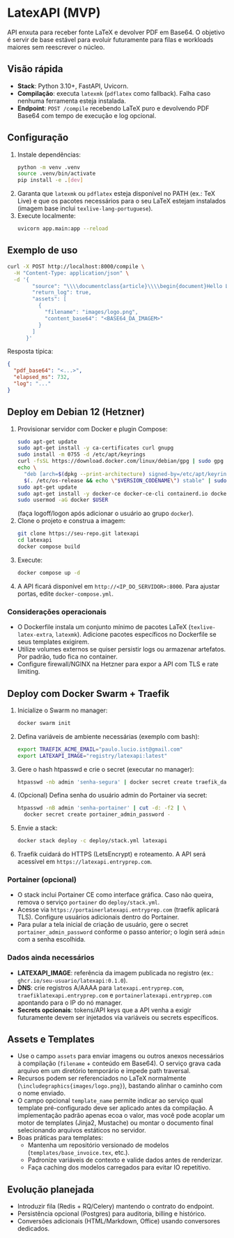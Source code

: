 # LatexAPI (MVP)

API enxuta para receber fonte LaTeX e devolver PDF em Base64. O objetivo é servir de base estável para evoluir futuramente para filas e workloads maiores sem reescrever o núcleo.

## Visão rápida
- **Stack**: Python 3.10+, FastAPI, Uvicorn.
- **Compilação**: executa `latexmk` (`pdflatex` como fallback). Falha caso nenhuma ferramenta esteja instalada.
- **Endpoint**: `POST /compile` recebendo LaTeX puro e devolvendo PDF Base64 com tempo de execução e log opcional.

## Configuração
1. Instale dependências:
   ```bash
   python -m venv .venv
   source .venv/bin/activate
   pip install -e .[dev]
   ```
2. Garanta que `latexmk` ou `pdflatex` esteja disponível no PATH (ex.: TeX Live) e que os pacotes necessários para o seu LaTeX estejam instalados (imagem base inclui `texlive-lang-portuguese`).
3. Execute localmente:
   ```bash
   uvicorn app.main:app --reload
   ```

## Exemplo de uso
```bash
curl -X POST http://localhost:8000/compile \
  -H "Content-Type: application/json" \
  -d '{
        "source": "\\\\documentclass{article}\\\\begin{document}Hello LatexAPI\\\\end{document}",
        "return_log": true,
        "assets": [
          {
            "filename": "images/logo.png",
            "content_base64": "<BASE64_DA_IMAGEM>"
          }
        ]
      }'
```
Resposta típica:
   ```json
   {
     "pdf_base64": "<...>",
     "elapsed_ms": 732,
     "log": "..."
   }
   ```

## Deploy em Debian 12 (Hetzner)
1. Provisionar servidor com Docker e plugin Compose:
   ```bash
   sudo apt-get update
   sudo apt-get install -y ca-certificates curl gnupg
   sudo install -m 0755 -d /etc/apt/keyrings
   curl -fsSL https://download.docker.com/linux/debian/gpg | sudo gpg --dearmor -o /etc/apt/keyrings/docker.gpg
   echo \
     "deb [arch=$(dpkg --print-architecture) signed-by=/etc/apt/keyrings/docker.gpg] https://download.docker.com/linux/debian \
     $(. /etc/os-release && echo \"$VERSION_CODENAME\") stable" | sudo tee /etc/apt/sources.list.d/docker.list > /dev/null
   sudo apt-get update
   sudo apt-get install -y docker-ce docker-ce-cli containerd.io docker-buildx-plugin docker-compose-plugin
   sudo usermod -aG docker $USER
   ```
   (faça logoff/logon após adicionar o usuário ao grupo `docker`).
2. Clone o projeto e construa a imagem:
   ```bash
   git clone https://seu-repo.git latexapi
   cd latexapi
   docker compose build
   ```
3. Execute:
   ```bash
   docker compose up -d
   ```
4. A API ficará disponível em `http://<IP_DO_SERVIDOR>:8000`. Para ajustar portas, edite `docker-compose.yml`.

### Considerações operacionais
- O Dockerfile instala um conjunto mínimo de pacotes LaTeX (`texlive-latex-extra`, `latexmk`). Adicione pacotes específicos no Dockerfile se seus templates exigirem.
- Utilize volumes externos se quiser persistir logs ou armazenar artefatos. Por padrão, tudo fica no container.
- Configure firewall/NGINX na Hetzner para expor a API com TLS e rate limiting.

## Deploy com Docker Swarm + Traefik
1. Inicialize o Swarm no manager:
   ```bash
   docker swarm init
   ```
2. Defina variáveis de ambiente necessárias (exemplo com bash):
   ```bash
   export TRAEFIK_ACME_EMAIL="paulo.lucio.ist@gmail.com"
   export LATEXAPI_IMAGE="registry/latexapi:latest"
   ```
3. Gere o hash htpasswd e crie o secret (executar no manager):
   ```bash
   htpasswd -nb admin 'senha-segura' | docker secret create traefik_dashboard_users -
   ```
4. (Opcional) Defina senha do usuário admin do Portainer via secret:
   ```bash
   htpasswd -nB admin 'senha-portainer' | cut -d: -f2 | \
     docker secret create portainer_admin_password -
   ```
3. Envie a stack:
   ```bash
   docker stack deploy -c deploy/stack.yml latexapi
   ```
4. Traefik cuidará do HTTPS (LetsEncrypt) e roteamento. A API será acessível em `https://latexapi.entryprep.com`.

### Portainer (opcional)
- O stack inclui Portainer CE como interface gráfica. Caso não queira, remova o serviço `portainer` do `deploy/stack.yml`.
- Acesse via `https://portainerlatexapi.entryprep.com` (traefik aplicará TLS). Configure usuários adicionais dentro do Portainer.
- Para pular a tela inicial de criação de usuário, gere o secret `portainer_admin_password` conforme o passo anterior; o login será `admin` com a senha escolhida.

### Dados ainda necessários
- **LATEXAPI_IMAGE**: referência da imagem publicada no registro (ex.: `ghcr.io/seu-usuario/latexapi:0.1.0`).
- **DNS**: crie registros A/AAAA para `latexapi.entryprep.com`, `traefiklatexapi.entryprep.com` e `portainerlatexapi.entryprep.com` apontando para o IP do nó manager.
- **Secrets opcionais**: tokens/API keys que a API venha a exigir futuramente devem ser injetados via variáveis ou secrets específicos.

## Assets e Templates
- Use o campo `assets` para enviar imagens ou outros anexos necessários à compilação (`filename` + conteúdo em Base64). O serviço grava cada arquivo em um diretório temporário e impede path traversal.
- Recursos podem ser referenciados no LaTeX normalmente (`\includegraphics{images/logo.png}`), bastando alinhar o caminho com o nome enviado.
- O campo opcional `template_name` permite indicar ao serviço qual template pré-configurado deve ser aplicado antes da compilação. A implementação padrão apenas ecoa o valor, mas você pode acoplar um motor de templates (Jinja2, Mustache) ou montar o documento final selecionando arquivos estáticos no servidor.
- Boas práticas para templates:
  - Mantenha um repositório versionado de modelos (`templates/base_invoice.tex`, etc.).
  - Padronize variáveis de contexto e valide dados antes de renderizar.
  - Faça caching dos modelos carregados para evitar IO repetitivo.

## Evolução planejada
- Introduzir fila (Redis + RQ/Celery) mantendo o contrato do endpoint.
- Persistência opcional (Postgres) para auditoria, billing e histórico.
- Conversões adicionais (HTML/Markdown, Office) usando conversores dedicados.
